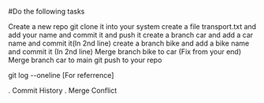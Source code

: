 #Do the following tasks


Create a new repo
git clone it into your system
create a file transport.txt and add your name and commit it and push it
create a branch car and add a car name and commit it(In 2nd line)
create a branch bike and add a bike name and commit it (In 2nd line)
Merge branch bike to car (Fix from your end)
Merge branch car to main
git push to your repo

git log --oneline [For referrence]

. Commit History
. Merge Conflict
